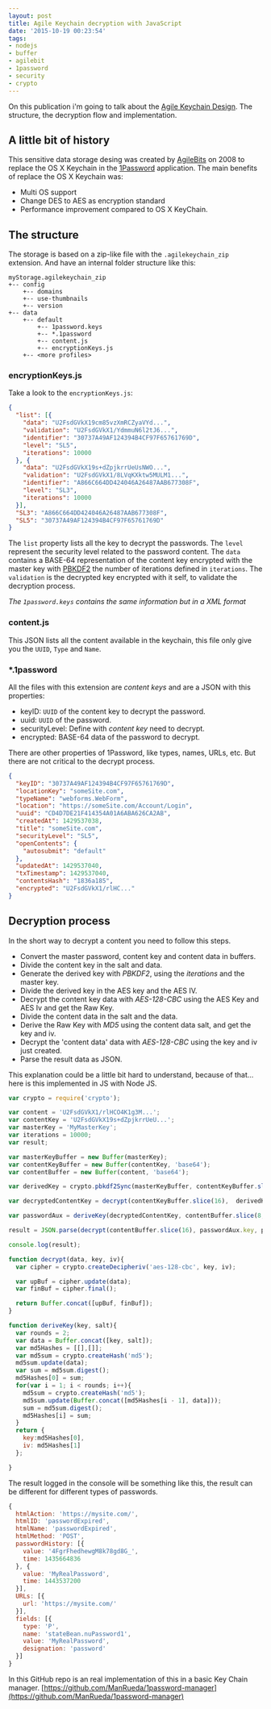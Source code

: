 ```yaml
---
layout: post
title: Agile Keychain decryption with JavaScript
date: '2015-10-19 00:23:54'
tags:
- nodejs
- buffer
- agilebit
- 1password
- security
- crypto
---
```


On this publication i'm going to talk about the [Agile Keychain Design](https://support.1password.com/agile-keychain-design/). The structure, the decryption flow and implementation.

## A little bit of history
This sensitive data storage desing was created by [AgileBits](https://agilebits.com/) on 2008 to replace the OS X Keychain in the [1Password](https://agilebits.com/onepassword) application.
The main benefits of replace the OS X Keychain was:

* Multi OS support
* Change DES to AES as encryption standard
* Performance improvement compared to OS X KeyChain.

## The structure
The storage is based on a zip-like file with the ```.agilekeychain_zip``` extension. And have an internal folder structure like this:

```
myStorage.agilekeychain_zip
+-- config
    +-- domains
    +-- use-thumbnails
    +-- version
+-- data
    +-- default
        +-- 1password.keys
        +-- *.1password
        +-- content.js
        +-- encryptionKeys.js
    +-- <more profiles>
```

### encryptionKeys.js
Take a look to the ```encryptionKeys.js```:

```json
{
  "list": [{
    "data": "U2FsdGVkX19cm85vzXmRCZyaVYd...",
    "validation": "U2FsdGVkX1/YdmmuN6l2tJ6...",
    "identifier": "30737A49AF124394B4CF97F65761769D",
    "level": "SL5",
    "iterations": 10000
  }, {
    "data": "U2FsdGVkX19s+dZpjkrrUeUsNWO...",
    "validation": "U2FsdGVkX1/8LVqKXktw5MULM1...",
    "identifier": "A866C664DD424046A26487AAB677308F",
    "level": "SL3",
    "iterations": 10000
  }],
  "SL3": "A866C664DD424046A26487AAB677308F",
  "SL5": "30737A49AF124394B4CF97F65761769D"
}
```

The ```list``` property lists all the key to decrypt the passwords.
The ```level``` represent the security level related to the password content. The ```data``` contains a BASE-64 representation of the content key encrypted with the master key with [PBKDF2](http://en.wikipedia.org/wiki/PBKDF2) the number of iterations defined in ```iterations```.
The ```validation``` is the decrypted key encrypted with it self, to validate the decryption process.

*The ```1password.keys``` contains the same information but in a XML format*
### content.js
This JSON lists all the content available in the keychain, this file only give you the ```UUID```, ```Type``` and ```Name```.
### *.1password
All the files with this extension are *content keys* and are a JSON with this properties:

* keyID: ```UUID``` of the content key to decrypt the password.
* uuid: ```UUID``` of the password.
* securityLevel: Define with *content key* need to decrypt.
* encrypted: BASE-64 data of the password to decrypt.

There are other properties of 1Password, like types, names, URLs, etc. But there are not critical to the decrypt process.

```json
{
  "keyID": "30737A49AF124394B4CF97F65761769D",
  "locationKey": "someSite.com",
  "typeName": "webforms.WebForm",
  "location": "https://someSite.com/Account/Login",
  "uuid": "CD4D7DE21F414354A01A6ABA626CA2AB",
  "createdAt": 1429537038,
  "title": "someSite.com",
  "securityLevel": "SL5",
  "openContents": {
    "autosubmit": "default"
  },
  "updatedAt": 1429537040,
  "txTimestamp": 1429537040,
  "contentsHash": "1836a185",
  "encrypted": "U2FsdGVkX1/rlHC..."
}
```
## Decryption process
In the short way to decrypt a content you need to follow this steps.

* Convert the master password, content key and content data in buffers.
* Divide the content key in the salt and data.
* Generate the derived key with *PBKDF2*, using the *iterations* and the master key.
* Divide the derived key in the AES key and the AES IV.
* Decrypt the content key data with *AES-128-CBC* using the AES Key and AES Iv and get the Raw Key.
* Divide the content data in the salt and the data.
* Derive the Raw Key with *MD5* using the content data salt, and get the key and iv.
* Decrypt the 'content data' data with *AES-128-CBC* using the key and iv just created.
* Parse the result data as JSON.

This explanation could be a little bit hard to understand, because of that... here is this implemented in JS with Node JS.

```js
var crypto = require('crypto');

var content = 'U2FsdGVkX1/rlHCO4K1g3M...';
var contentKey = 'U2FsdGVkX19s+dZpjkrrUeU...';
var masterKey = 'MyMasterKey';
var iterations = 10000;
var result;

var masterKeyBuffer = new Buffer(masterKey);
var contentKeyBuffer = new Buffer(contentKey, 'base64');
var contentBuffer = new Buffer(content, 'base64');

var derivedKey = crypto.pbkdf2Sync(masterKeyBuffer, contentKeyBuffer.slice(8, 16), iterations, 32);

var decryptedContentKey = decrypt(contentKeyBuffer.slice(16),  derivedKey.slice(0, 16), derivedKey.slice(16, 32));

var passwordAux = deriveKey(decryptedContentKey, contentBuffer.slice(8, 16));

result = JSON.parse(decrypt(contentBuffer.slice(16), passwordAux.key, passwordAux.iv));

console.log(result);

function decrypt(data, key, iv){
  var cipher = crypto.createDecipheriv('aes-128-cbc', key, iv);

  var upBuf = cipher.update(data);
  var finBuf = cipher.final();

  return Buffer.concat([upBuf, finBuf]);
}

function deriveKey(key, salt){
  var rounds = 2;
  var data = Buffer.concat([key, salt]);
  var md5Hashes = [[],[]];
  var md5sum = crypto.createHash('md5');
  md5sum.update(data);
  var sum = md5sum.digest();
  md5Hashes[0] = sum;
  for(var i = 1; i < rounds; i++){
    md5sum = crypto.createHash('md5');
    md5sum.update(Buffer.concat([md5Hashes[i - 1], data]));
    sum = md5sum.digest();
    md5Hashes[i] = sum;
  }
  return {
    key:md5Hashes[0],
    iv: md5Hashes[1]
  };

}
```

The result logged in the console will be something like this, the result can be different for different types of passwords.

```js
{
  htmlAction: 'https://mysite.com/',
  htmlID: 'passwordExpired',
  htmlName: 'passwordExpired',
  htmlMethod: 'POST',
  passwordHistory: [{
    value: '4FgrFhedhewgM8k78gd8G_',
    time: 1435664836
  }, {
    value: 'MyRealPassword',
    time: 1443537200
  }],
  URLs: [{
    url: 'https://mysite.com/'
  }],
  fields: [{
    type: 'P',
    name: 'stateBean.nuPassword1',
    value: 'MyRealPassword',
    designation: 'password'
  }]
}
```

In this GitHub repo is an real implementation of this in a basic Key Chain manager.
[https://github.com/ManRueda/1password-manager](https://github.com/ManRueda/1password-manager)
